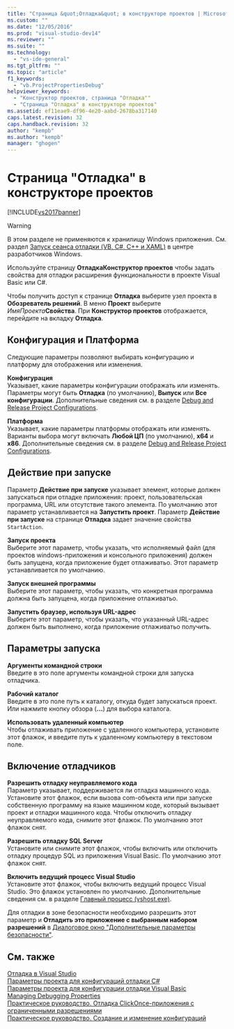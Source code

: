 ```yaml
---
title: "Страница &quot;Отладка&quot; в конструкторе проектов | Microsoft Docs"
ms.custom: ""
ms.date: "12/05/2016"
ms.prod: "visual-studio-dev14"
ms.reviewer: ""
ms.suite: ""
ms.technology: 
  - "vs-ide-general"
ms.tgt_pltfrm: ""
ms.topic: "article"
f1_keywords: 
  - "vb.ProjectPropertiesDebug"
helpviewer_keywords: 
  - "Конструктор проектов, страница "Отладка""
  - "Страница "Отладка" в конструкторе проектов"
ms.assetid: ef11eae9-df96-4e20-aabd-2678ba317140
caps.latest.revision: 32
caps.handback.revision: 32
author: "kempb"
ms.author: "kempb"
manager: "ghogen"
---
```

# Страница &quot;Отладка&quot; в конструкторе проектов
[!INCLUDE[vs2017banner](../../code-quality/includes/vs2017banner.md)]

> [!WARNING]
>  В этом разделе не применяются к хранилищу Windows приложения.  См. раздел [Запуск сеанса отладки \(VB, C\#, C\+\+ и XAML\)](../../debugger/start-a-debugging-session-for-a-store-app-in-visual-studio-vb-csharp-cpp-and-xaml.md) в центре разработчиков Windows.  
  
 Используйте страницу **ОтладкаКонструктор проектов** чтобы задать свойства для отладки расширения функциональности в проекте Visual Basic или C\#.  
  
 Чтобы получить доступ к странице **Отладка** выберите узел проекта в **Обозреватель решений**.  В меню **Проект** выберите *ИмяПроекта***Свойства**.  При **Конструктор проектов** отображается, перейдите на вкладку **Отладка**.  
  
## Конфигурация и Платформа  
 Следующие параметры позволяют выбирать конфигурацию и платформу для отображения или изменения.  
  
 **Конфигурация**  
 Указывает, какие параметры конфигурации отображать или изменять.  Параметры могут быть **Отладка** \(по умолчанию\), **Выпуск** или **Все конфигурации**.  Дополнительные сведения см. в разделе [Debug and Release Project Configurations](http://msdn.microsoft.com/ru-ru/0440b300-0614-4511-901a-105b771b236e).  
  
 **Платформа**  
 Указывает, какие параметры платформы отображать или изменять.  Варианты выбора могут включать **Любой ЦП** \(по умолчанию\), **x64** и **x86**.  Дополнительные сведения см. в разделе [Debug and Release Project Configurations](http://msdn.microsoft.com/ru-ru/0440b300-0614-4511-901a-105b771b236e).  
  
## Действие при запуске  
 Параметр **Действие при запуске** указывает элемент, которые должен запускаться при отладке приложения: проект, пользовательская программа, URL или отсутствие такого элемента.  По умолчанию этот параметр устанавливается на **Запустить проект**.  Параметр **Действие при запуске** на странице **Отладка** задает значение свойства `StartAction`.  
  
 **Запуск проекта**  
 Выберите этот параметр, чтобы указать, что исполняемый файл \(для проектов windows\-приложения и консольного приложения\) должен быть запущена, когда приложение будет отлаживатьо.  Этот параметр устанавливается по умолчанию.  
  
 **Запуск внешней программы**  
 Выберите этот параметр, чтобы указать, что конкретная программа должна быть запущена, когда приложение отлаживатьо.  
  
 **Запустить браузер, используя URL\-адрес**  
 Выберите этот параметр, чтобы указать, что указанный URL\-адрес должен быть выполнено, когда приложение отлаживатьо получить.  
  
## Параметры запуска  
 **Аргументы командной строки**  
 Введите в это поле аргументы командной строки для запуска отладчика.  
  
 **Рабочий каталог**  
 Введите в это поле путь к каталогу, откуда будет запускаться проект.  Или нажмите кнопку обзора \(**…**\) для выбора каталога.  
  
 **Использовать удаленный компьютер**  
 Чтобы отлаживать приложение с удаленного компьютера, установите этот флажок, и введите путь к удаленному компьютеру в текстовом поле.  
  
## Включение отладчиков  
 **Разрешить отладку неуправляемого кода**  
 Параметр указывает, поддерживается ли отладка машинного кода.  Установите этот флажок, если вызова com\-объекта или при запуске собственную программу на языке машинном коде, который вызывает проект и отладки машинного кода.  Чтобы отключить отладку неуправляемого кода, снимите этот флажок.  По умолчанию этот флажок снят.  
  
 **Разрешить отладку SQL Server**  
 Установите или снимите этот флажок, чтобы включить или отключить отладку процедур SQL из приложения Visual Basic.  По умолчанию этот флажок снят.  
  
 **Включить ведущий процесс Visual Studio**  
 Установите этот флажок, чтобы включить ведущий процесс Visual Studio.  Это флажок установлен по умолчанию.  Дополнительные сведения см. в разделе [Главный процесс \(vshost.exe\)](../../ide/hosting-process-vshost-exe.md).  
  
 Для отладки в зоне безопасности необходимо разрешить этот параметр и **Отладить это приложение с выбранным набором разрешений** в [Диалоговое окно "Дополнительные параметры безопасности"](../../ide/reference/advanced-security-settings-dialog-box.md).  
  
## См. также  
 [Отладка в Visual Studio](../../debugger/debugging-in-visual-studio.md)   
 [Параметры проекта для конфигураций отладки C\#](../../debugger/project-settings-for-csharp-debug-configurations.md)   
 [Параметры проекта для конфигурации отладки Visual Basic](../../debugger/project-settings-for-a-visual-basic-debug-configuration.md)   
 [Managing Debugging Properties](http://msdn.microsoft.com/ru-ru/92474d16-e7fe-4fac-9287-6bd6b3a7eb68)   
 [Практическое руководство. Отладка ClickOnce\-приложения с ограниченными разрешениями](../../deployment/how-to-debug-a-clickonce-application-with-restricted-permissions.md)   
 [Практическое руководство. Создание и изменение конфигураций](../../ide/how-to-create-and-edit-configurations.md)